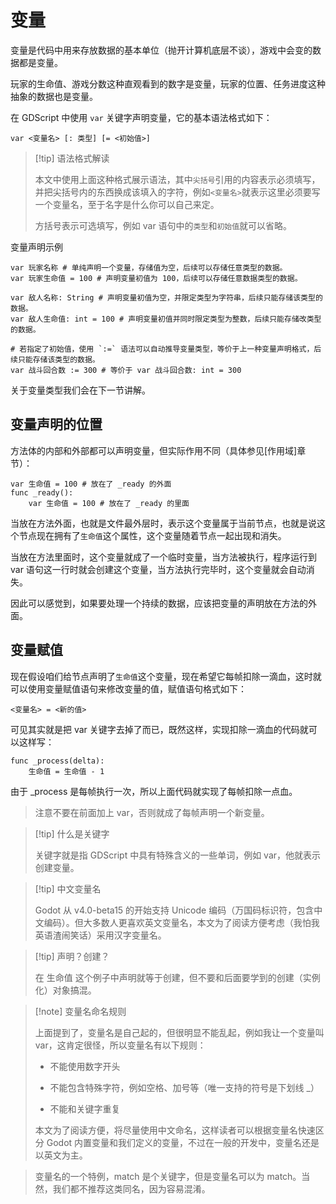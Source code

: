 # 变量

变量是代码中用来存放数据的基本单位（抛开计算机底层不谈），游戏中会变的数据都是变量。

玩家的生命值、游戏分数这种直观看到的数字是变量，玩家的位置、任务进度这种抽象的数据也是变量。

在 GDScript 中使用 `var` 关键字声明变量，它的基本语法格式如下：

```gdscript
var <变量名> [: 类型] [= <初始值>]
```

> [!tip] 语法格式解读
>
> 本文中使用上面这种格式展示语法，其中`尖括号`引用的内容表示必须填写，并把尖括号内的东西换成该填入的字符，例如`<变量名>`就表示这里必须要写一个变量名，至于名字是什么你可以自己来定。
>
> 方括号表示可选填写，例如 var 语句中的`类型`和`初始值`就可以省略。

变量声明示例

```gdscript
var 玩家名称 # 单纯声明一个变量，存储值为空，后续可以存储任意类型的数据。
var 玩家生命值 = 100 # 声明变量初值为 100，后续可以存储任意数据类型的数据。

var 敌人名称: String # 声明变量初值为空，并限定类型为字符串，后续只能存储该类型的数据。
var 敌人生命值: int = 100 # 声明变量初值并同时限定类型为整数，后续只能存储改类型的数据。

# 若指定了初始值，使用 `:=` 语法可以自动推导变量类型，等价于上一种变量声明格式，后续只能存储该类型的数据。
var 战斗回合数 := 300 # 等价于 var 战斗回合数: int = 300
```

关于变量类型我们会在下一节讲解。

## 变量声明的位置

方法体的内部和外部都可以声明变量，但实际作用不同（具体参见[作用域]章节）：

```gdscript
var 生命值 = 100 # 放在了 _ready 的外面
func _ready():
	var 生命值 = 100 # 放在了 _ready 的里面
```

当放在方法外面，也就是文件最外层时，表示这个变量属于当前节点，也就是说这个节点现在拥有了`生命值`这个属性，这个变量随着节点一起出现和消失。

当放在方法里面时，这个变量就成了一个临时变量，当方法被执行，程序运行到 var 语句这一行时就会创建这个变量，当方法执行完毕时，这个变量就会自动消失。

因此可以感觉到，如果要处理一个持续的数据，应该把变量的声明放在方法的外面。

## 变量赋值

现在假设咱们给节点声明了`生命值`这个变量，现在希望它每帧扣除一滴血，这时就可以使用变量赋值语句来修改变量的值，赋值语句格式如下：

```gdscript
<变量名> = <新的值>
```

可见其实就是把 var 关键字去掉了而已，既然这样，实现扣除一滴血的代码就可以这样写：

```gdscript
func _process(delta):
    生命值 = 生命值 - 1
```

由于 _process 是每帧执行一次，所以上面代码就实现了每帧扣除一点血。

> 注意不要在前面加上 var，否则就成了每帧声明一个新变量。

> [!tip] 什么是关键字
>
> 关键字就是指 GDScript 中具有特殊含义的一些单词，例如 var，他就表示创建变量。

> [!tip] 中文变量名
>
> Godot 从 v4.0-beta15 的开始支持 Unicode 编码（万国码标识符，包含中文编码）。但大多数人更喜欢英文变量名，本文为了阅读方便考虑（我怕我英语渣闹笑话）采用汉字变量名。

> [!tip] 声明？创建？
>
> 在 生命值 这个例子中声明就等于创建，但不要和后面要学到的创建（实例化）对象搞混。

> [!note] 变量名命名规则
>
> 上面提到了，变量名是自己起的，但很明显不能乱起，例如我让一个变量叫 var，这肯定很怪，所以变量名有以下规则：
>
> - 不能使用数字开头
>
> - 不能包含特殊字符，例如空格、加号等（唯一支持的符号是下划线 _）
>
> - 不能和关键字重复
>
> 本文为了阅读方便，将尽量使用中文命名，这样读者可以根据变量名快速区分 Godot 内置变量和我们定义的变量，不过在一般的开发中，变量名还是以英文为主。

> 变量名的一个特例，match 是个关键字，但是变量名可以为 match。当然，我们都不推荐这类同名，因为容易混淆。
